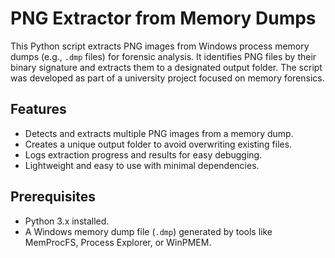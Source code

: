# PNG Extractor from Memory Dumps

This Python script extracts PNG images from Windows process memory dumps (e.g., `.dmp` files) for forensic analysis. It identifies PNG files by their binary signature  and extracts them to a designated output folder. The script was developed as part of a university project focused on memory forensics.

## Features
- Detects and extracts multiple PNG images from a memory dump.
- Creates a unique output folder to avoid overwriting existing files.
- Logs extraction progress and results for easy debugging.
- Lightweight and easy to use with minimal dependencies.

## Prerequisites
- Python 3.x installed.
- A Windows memory dump file (`.dmp`) generated by tools like MemProcFS, Process Explorer, or WinPMEM.

